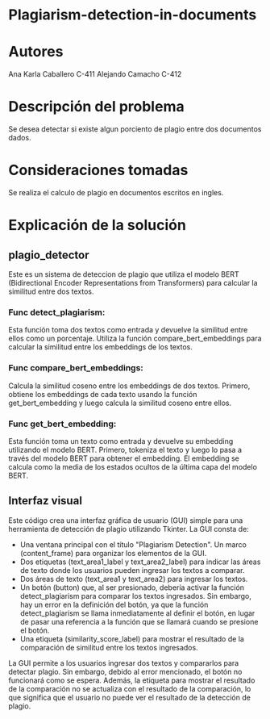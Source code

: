 # Plagiarism-detection-in-documents

# Autores
Ana Karla Caballero C-411
Alejando Camacho C-412

# Descripción del problema
Se desea detectar si existe algun porciento de plagio entre dos documentos dados.

# Consideraciones tomadas
Se realiza el calculo de plagio en documentos escritos en ingles.

# Explicación de la solución

## plagio_detector
Este es un sistema de deteccion de plagio que utiliza el modelo BERT (Bidirectional Encoder Representations from Transformers) para calcular la similitud entre dos textos.

### Func detect_plagiarism:
Esta función toma dos textos como entrada y devuelve la similitud entre ellos como un porcentaje. Utiliza la función compare_bert_embeddings para calcular la similitud entre los embeddings de los textos.

### Func compare_bert_embeddings:
Calcula la similitud coseno entre los embeddings de dos textos. Primero, obtiene los embeddings de cada texto usando la función get_bert_embedding y luego calcula la similitud coseno entre ellos.

### Func get_bert_embedding:
Esta función toma un texto como entrada y devuelve su embedding utilizando el modelo BERT. Primero, tokeniza el texto y luego lo pasa a través del modelo BERT para obtener el embedding. El embedding se calcula como la media de los estados ocultos de la última capa del modelo BERT.

## Interfaz visual
Este código crea una interfaz gráfica de usuario (GUI) simple para una herramienta de detección de plagio utilizando Tkinter. La GUI consta de:

- Una ventana principal con el título "Plagiarism Detection".
Un marco (content_frame) para organizar los elementos de la GUI.
- Dos etiquetas (text_area1_label y text_area2_label) para indicar las áreas de texto donde los usuarios pueden ingresar los textos a comparar.
- Dos áreas de texto (text_area1 y text_area2) para ingresar los textos.
- Un botón (button) que, al ser presionado, debería activar la función detect_plagiarism para comparar los textos ingresados. Sin embargo, hay un error en la definición del botón, ya que la función detect_plagiarism se llama inmediatamente al definir el botón, en lugar de pasar una referencia a la función que se llamará cuando se presione el botón.
- Una etiqueta (similarity_score_label) para mostrar el resultado de la comparación de similitud entre los textos ingresados.

La GUI permite a los usuarios ingresar dos textos y compararlos para detectar plagio. Sin embargo, debido al error mencionado, el botón no funcionará como se espera. Además, la etiqueta para mostrar el resultado de la comparación no se actualiza con el resultado de la comparación, lo que significa que el usuario no puede ver el resultado de la detección de plagio.